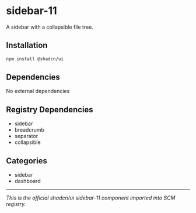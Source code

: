 # sidebar-11

A sidebar with a collapsible file tree.

## Installation

```bash
npm install @shadcn/ui
```

## Dependencies

No external dependencies

## Registry Dependencies

- sidebar
- breadcrumb
- separator
- collapsible

## Categories

- sidebar
- dashboard

---

*This is the official shadcn/ui sidebar-11 component imported into SCM registry.*
